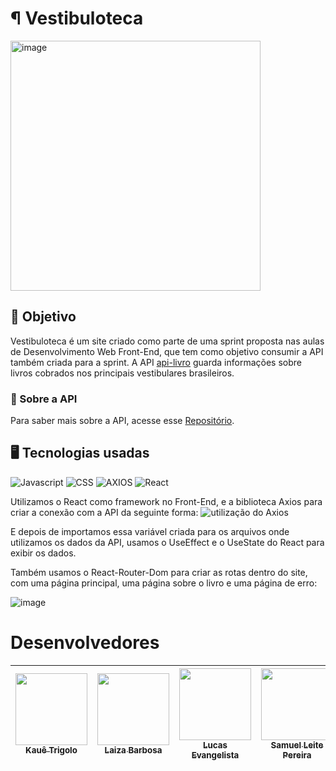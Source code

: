 # ¶ Vestibuloteca

<img width="400" alt="image" src="https://github.com/kauetrigolo/vestibuloteca1/assets/131712297/191fc8de-4681-4d81-b8de-11d60884ebae">

## 📌 Objetivo
Vestibuloteca é um site criado como parte de uma sprint proposta nas aulas de Desenvolvimento Web Front-End, que tem como objetivo consumir a API também criada para a sprint.
A API [api-livro](api-livro.cyclic.app/livro) guarda informações sobre livros cobrados nos principais vestibulares brasileiros.

### 🔎 Sobre a API
Para saber mais sobre a API, acesse esse [Repositório](https://github.com/kauetrigolo/Api-Livro).

## 🖥️ Tecnologias usadas
![Javascript](https://img.shields.io/badge/JavaScript-323330?style=for-the-badge&logo=javascript&logoColor=F7DF1E)
![CSS](https://img.shields.io/badge/CSS3-1572B6?style=for-the-badge&logo=css3&logoColor=white)
![AXIOS](https://img.shields.io/badge/axios-671ddf?&style=for-the-badge&logo=axios&logoColor=white)
![React](https://img.shields.io/badge/React-20232A?style=for-the-badge&logo=react&logoColor=61DAFB)

Utilizamos o React como framework no Front-End, e a biblioteca Axios para criar a conexão com a API da seguinte forma: 
![utilização do Axios](https://github.com/kauetrigolo/vestibuloteca1/assets/131712297/66db1606-5359-41d7-a5de-172a15135599)

E depois de importamos essa variável criada para os arquivos onde utilizamos os dados da API, usamos o UseEffect e o UseState do React para exibir os dados.

Também usamos o React-Router-Dom para criar as rotas dentro do site, com uma página principal, uma página sobre o livro e uma página de erro:

![image](https://github.com/kauetrigolo/vestibuloteca1/assets/131712297/2cbe35bc-6f7f-49cf-851e-bc00c0cd72bc)


# Desenvolvedores

| [<img loading="lazy" src="https://avatars.githubusercontent.com/u/131711415?s=400&u=788cb9091dd633c9e37f634268fe05c2a143e905&v=4" width=115><br><sub>Kauê Trigolo</sub>](https://github.com/kauetrigolo) |  [<img loading="lazy" src="" width=115><br><sub>Laiza Barbosa</sub>](https://github.com/LaizaBarbosa) |  [<img loading="lazy" src="" width=115><br><sub>Lucas Evangelista</sub>](https://github.com/LucasSan1) | [<img loading="lazy" src="" width=115><br><sub>Samuel Leite Pereira</sub>](https://github.com/ProgrammerAndInvestor) |
| :---: | :---: | :---: | :---: |






